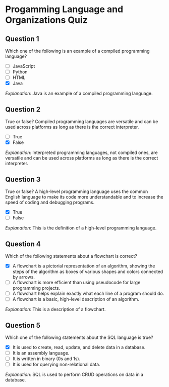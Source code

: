 # Progamming Language and Organizations Quiz

## Question 1
Which one of the following is an example of a compiled programming language?
- [ ] JavaScript
- [ ] Python
- [ ] HTML
- [x] Java

*Explanation:* Java is an example of a compiled programming language.

## Question 2
True or false? Compiled programming languages are versatile and can be used across platforms as long as there is the correct interpreter.
- [ ] True
- [x] False

*Explanation:* Interpreted programming languages, not compiled ones, are versatile and can be used across platforms as long as there is the correct interpreter.

## Question 3
True or false? A high-level programming language uses the common English language to make its code more understandable and to increase the speed of coding and debugging programs.
- [x] True
- [ ] False

*Explanation:* This is the definition of a high-level programming language.

## Question 4
Which of the following statements about a flowchart is correct?
- [x] A flowchart is a pictorial representation of an algorithm, showing the steps of the algorithm as boxes of various shapes and colors connected by arrows.
- [ ] A flowchart is more efficient than using pseudocode for large programming projects.
- [ ] A flowchart helps explain exactly what each line of a program should do.
- [ ] A flowchart is a basic, high-level description of an algorithm.

*Explanation:* This is a description of a flowchart.

## Question 5
Which one of the following statements about the SQL language is true?
- [x] It is used to create, read, update, and delete data in a database.
- [ ] It is an assembly language.
- [ ] It is written in binary (0s and 1s).
- [ ] It is used for querying non-relational data.

*Explanation:* SQL is used to perform CRUD operations on data in a database.

